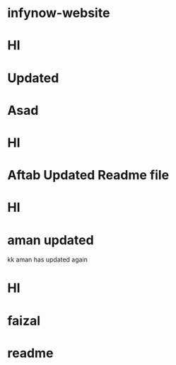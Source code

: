 # infynow-website

# HI
# Updated


# Asad


# HI
# Aftab Updated Readme file


# HI

# aman updated

kk
aman has updated again

# HI
# faizal
# readme

